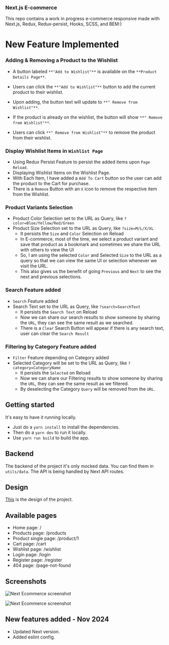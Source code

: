 ### Next.js E-commerce

This repo contains a work in progress e-commerce responsive made with Next.js, Redux, Redux-persist, Hooks, SCSS, and BEM:)

# New Feature Implemented
### Adding & Removing a Product to the Wishlist
- A button labeled `**"Add to Wishlist"**` is available on the `**Product Details Page**`.

- Users can click the `**"Add to Wishlist"**` button to add the current product to their wishlist.
- Upon adding, the button text will update to `**" Remove from Wishlist"**`.

- If the product is already on the wishlist, the button will show `**" Remove from Wishlist"**`.
- Users can click `**" Remove from Wishlist"**` to remove the product from their wishlist.

### Display Wishlist Items in `Wishlist Page`
- Using Redux Persist Feature to persist the added items upon `Page Reload`.
- Displaying Wishlist Items on the Wishlist Page.
- With Each Item, I have added a `Add To Cart` button so the user can add the product to the Cart for purchase.
- There is a `Remove` Button with an `X` icon to remove the respective item from the Wishlist.
### Product Variants Selection
- Product Color Selection set to the URL as Query, like `?color=Blue/Yellow/Red/Green`
- Product Size Selection set to the URL as Query, like `?size=M/L/X/XL`
  - It persists the `Size` and `Color` Selection on Reload
  - In E-commerce, most of the time, we select a  product variant and save that product as a bookmark and sometimes we share the URL with others to view the UI
  - So, I am using the selected `Color` and Selected `Size` to the URL as a query so that we can view the same UI or selection whenever we visit the URL.
  - This also gives us the benefit of going `Previous` and `Next` to see the next and previous selections.
 
### Search Feature added
- `Search` Feature added
- Search Text set to the URL as Query, like `?search=SearchText`
  - It persists the `Search Text` on Reload
  - Now we can share our search results to show someone by sharing the `URL`, they can see the same result as we searched.
  - There is a `Clear` Search Button will appear if there is any search text, user can clear the `Search Result`

 ### Filtering by Category Feature added
- `Filter` Feature depending on Category added 
- Selected Category will be set to the URL as Query, like `?category=CategoryName`
  - It persists the `Selected` on Reload
  - Now we can share our Filtering results to show someone by sharing the `URL`, they can see the same result as we filtered.
  - By deselecting the Category `Query` will be removed from the `URL`.

## Getting started

It's easy to have it running locally.
- Just do a `yarn install` to install the dependencies.
- Then do a `yarn dev` to run it locally.
- Use `yarn run build` to build the app.

## Backend

The backend of the project it's only mocked data. You can find them in `utils/data`.
The API is being handled by Next API routes.

## Design

[This](https://www.xdguru.com/free-xd-ecommerce-ui-kit-by-iceo/) is the design of the project.

## Available pages

- Home page: /
- Products page: /products
- Product single page: /product/1
- Cart page: /cart
- Wishlist page: /wishlist
- Login page: /login
- Register page: /register
- 404 page: /page-not-found

## Screenshots

![Next Ecommerce screenshot](https://lucaspulliese.com/wp-content/uploads/2020/09/ecommerce-1.jpg)

![Next Ecommerce screenshot](https://lucaspulliese.com/wp-content/uploads/2020/09/ecommerce-2.jpg)

## New features added - Nov 2024

- Updated Next version.
- Added eslint config.
